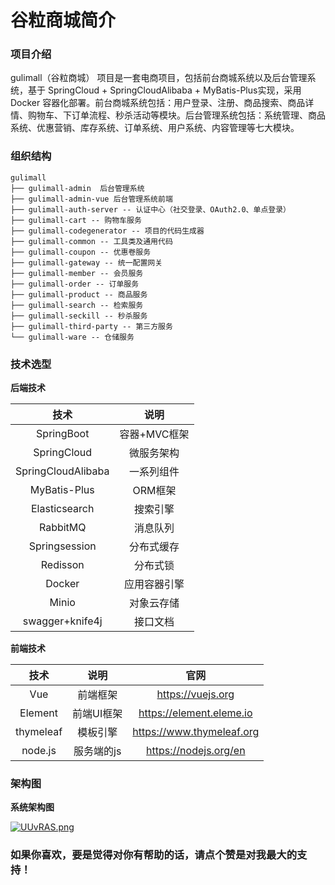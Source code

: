 # 谷粒商城简介

### 项目介绍

gulimall（谷粒商城） 项目是一套电商项目，包括前台商城系统以及后台管理系统，基于 SpringCloud + SpringCloudAlibaba + MyBatis-Plus实现，采用 Docker 容器化部署。前台商城系统包括：用户登录、注册、商品搜索、商品详情、购物车、下订单流程、秒杀活动等模块。后台管理系统包括：系统管理、商品系统、优惠营销、库存系统、订单系统、用户系统、内容管理等七大模块。


### 组织结构

```
gulimall
├── gulimall-admin  后台管理系统
├── gulimall-admin-vue 后台管理系统前端
├── gulimall-auth-server -- 认证中心（社交登录、OAuth2.0、单点登录）
├── gulimall-cart -- 购物车服务
├── gulimall-codegenerator -- 项目的代码生成器
├── gulimall-common -- 工具类及通用代码
├── gulimall-coupon -- 优惠卷服务
├── gulimall-gateway -- 统一配置网关
├── gulimall-member -- 会员服务
├── gulimall-order -- 订单服务
├── gulimall-product -- 商品服务
├── gulimall-search -- 检索服务
├── gulimall-seckill -- 秒杀服务
├── gulimall-third-party -- 第三方服务
└── gulimall-ware -- 仓储服务

```


### 技术选型

**后端技术**

|        技术        |           说明           |
| :----------------: | :----------------------: | 
|     SpringBoot     |       容器+MVC框架       |    
|    SpringCloud     |        微服务架构        |  
| SpringCloudAlibaba |        一系列组件        |
|    MyBatis-Plus    |         ORM框架          |
|   Elasticsearch    |         搜索引擎         | 
|      RabbitMQ      |         消息队列         | 
|   Springsession    |        分布式缓存        | 
|      Redisson      |         分布式锁         | 
|       Docker       |       应用容器引擎       | 
|        Minio       |        对象云存储        |
|   swagger+knife4j  |        接口文档        |

**前端技术**

|   技术    |    说明    |           官网            |
| :-------: | :--------: | :-----------------------: |
|    Vue    |  前端框架  |     https://vuejs.org     |
|  Element  | 前端UI框架 | https://element.eleme.io  |
| thymeleaf |  模板引擎  | https://www.thymeleaf.org |
|  node.js  | 服务端的js |   https://nodejs.org/en   |

### 架构图

**系统架构图**

[![UUvRAS.png](https://images.gitee.com/uploads/images/2020/0714/193425_4a1056c4_4914148.png)](https://imgchr.com/i/UUvRAS)


### 如果你喜欢，要是觉得对你有帮助的话，请点个赞是对我最大的支持！


